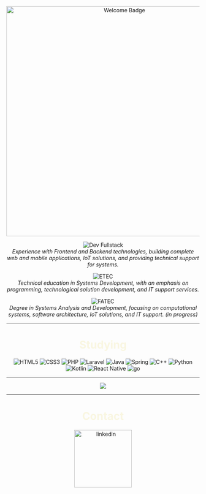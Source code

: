 <p align="center">
  <img src="https://img.shields.io/badge/Welcome%20to%20my%20Profile-e1e3db?style=for-the-badge&logo=&logoColor=white&color=e1e3db" alt="Welcome Badge" width="600">
</p>

<p align="center">
  <img src="https://img.shields.io/badge/-Dev%20Fullstack-e1e3db?style=for-the-badge&logo=code&logoColor=black" alt="Dev Fullstack">
  <br>
  <em>Experience with Frontend and Backend technologies, building complete web and mobile applications, IoT solutions, and providing technical support for systems.</em>
</p>

<p align="center">
  <img src="https://img.shields.io/badge/-ETEC%20Zona%20Leste-70160e?style=for-the-badge&logo=school&logoColor=black" alt="ETEC">
  <br>
  <em>Technical education in Systems Development, with an emphasis on programming, technological solution development, and IT support services.</em>
</p>

<p align="center">
  <img src="https://img.shields.io/badge/-FATEC%20Zona%20Leste-e1e3db?style=for-the-badge&logo=graduation-cap&logoColor=white" alt="FATEC">
  <br>
  <em>Degree in Systems Analysis and Development, focusing on computational systems, software architecture, IoT solutions, and IT support. (in progress)</em>
</p>


---

<p>
  <h1 align="center" style="color: #f9f6e1;">Studying</h1>
<p align="center">
  <img src="https://img.shields.io/badge/html5%20-%23E34F26.svg?&style=for-the-badge&logo=html5&logoColor=e1e3db&color=70160e" alt="HTML5"/>
  <img src="https://img.shields.io/badge/css3%20-%231572B6.svg?&style=for-the-badge&logo=css3&logoColor=e1e3db&color=70160e" alt="CSS3"/>
  <img src="https://img.shields.io/badge/php-%23777BB4.svg?&style=for-the-badge&logo=php&logoColor=e1e3db&color=70160e" alt="PHP"/>
  <img src="https://img.shields.io/badge/laravel%20-%23FF2D20.svg?&style=for-the-badge&logo=laravel&logoColor=e1e3db&color=70160e" alt="Laravel"/>
  <img src="https://img.shields.io/badge/java-%23ED8B00.svg?&style=for-the-badge&logo=openjdk&logoColor=e1e3db&color=70160e" alt="Java"/>
  <img src="https://img.shields.io/badge/Spring%20-%23FF2D20.svg?&style=for-the-badge&logo=Spring&logoColor=e1e3db&color=70160e" alt="Spring"/>
  <img src="https://img.shields.io/badge/c++%20-%2300599C.svg?&style=for-the-badge&logo=c%2B%2B&logoColor=e1e3db&color=70160e" alt="C++"/>
  <img src="https://img.shields.io/badge/python%20-%2314354C.svg?&style=for-the-badge&logo=python&logoColor=e1e3db&color=70160e" alt="Python"/>
  <img src="https://img.shields.io/badge/kotlin-%230095D5.svg?&style=for-the-badge&logo=kotlin&logoColor=e1e3db&color=70160e" alt="Kotlin"/>
  <img src="https://img.shields.io/badge/react_native%20-%2320232a.svg?&style=for-the-badge&logo=react&logoColor=e1e3db&color=70160e" alt="React Native"/>
  <img src="https://img.shields.io/badge/Go%20-%23FF2D20.svg?&style=for-the-badge&logo=go&logoColor=e1e3db&color=70160e" alt="go"/>
</p>

---

<p align="center">
  <img src="https://github-readme-stats.vercel.app/api?username=RLC02&show_icons=true&theme=graywhite&bg_color=70160e&title_color=e1e3db&icon_color=e1e3db&border_color=e1e3db&text_color=e1e3db"/>
</p>
<p>

---
  
</p>
  <h1 align="center" style="color: #f9f6e1;">Contact</h1>
<p align="center">
 <a href="https://www.linkedin.com/in/ricardo-luquetti-codo-835a5125b"><img src="https://img.shields.io/badge/linkedin%20-%23FF2D20.svg?&style=for-the-badge&logo=linkedin&logoColor=2A2D34&color=70160e" width="150" alt="linkedin"/></a>
</p>
